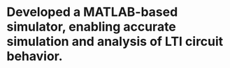 # Developed a MATLAB-based simulator, enabling accurate simulation and analysis of LTI circuit behavior.
